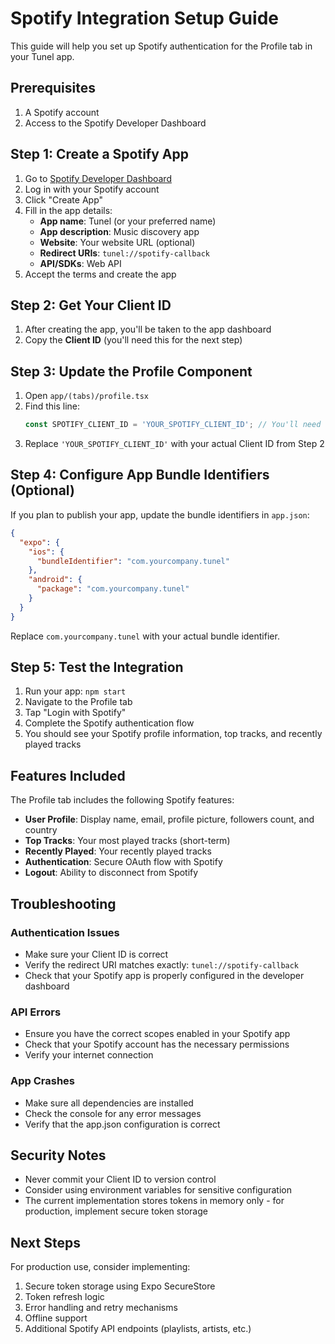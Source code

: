 # Spotify Integration Setup Guide

This guide will help you set up Spotify authentication for the Profile tab in your Tunel app.

## Prerequisites

1. A Spotify account
2. Access to the Spotify Developer Dashboard

## Step 1: Create a Spotify App

1. Go to [Spotify Developer Dashboard](https://developer.spotify.com/dashboard)
2. Log in with your Spotify account
3. Click "Create App"
4. Fill in the app details:
   - **App name**: Tunel (or your preferred name)
   - **App description**: Music discovery app
   - **Website**: Your website URL (optional)
   - **Redirect URIs**: `tunel://spotify-callback`
   - **API/SDKs**: Web API
5. Accept the terms and create the app

## Step 2: Get Your Client ID

1. After creating the app, you'll be taken to the app dashboard
2. Copy the **Client ID** (you'll need this for the next step)

## Step 3: Update the Profile Component

1. Open `app/(tabs)/profile.tsx`
2. Find this line:
   ```typescript
   const SPOTIFY_CLIENT_ID = 'YOUR_SPOTIFY_CLIENT_ID'; // You'll need to replace this
   ```
3. Replace `'YOUR_SPOTIFY_CLIENT_ID'` with your actual Client ID from Step 2

## Step 4: Configure App Bundle Identifiers (Optional)

If you plan to publish your app, update the bundle identifiers in `app.json`:

```json
{
  "expo": {
    "ios": {
      "bundleIdentifier": "com.yourcompany.tunel"
    },
    "android": {
      "package": "com.yourcompany.tunel"
    }
  }
}
```

Replace `com.yourcompany.tunel` with your actual bundle identifier.

## Step 5: Test the Integration

1. Run your app: `npm start`
2. Navigate to the Profile tab
3. Tap "Login with Spotify"
4. Complete the Spotify authentication flow
5. You should see your Spotify profile information, top tracks, and recently played tracks

## Features Included

The Profile tab includes the following Spotify features:

- **User Profile**: Display name, email, profile picture, followers count, and country
- **Top Tracks**: Your most played tracks (short-term)
- **Recently Played**: Your recently played tracks
- **Authentication**: Secure OAuth flow with Spotify
- **Logout**: Ability to disconnect from Spotify

## Troubleshooting

### Authentication Issues
- Make sure your Client ID is correct
- Verify the redirect URI matches exactly: `tunel://spotify-callback`
- Check that your Spotify app is properly configured in the developer dashboard

### API Errors
- Ensure you have the correct scopes enabled in your Spotify app
- Check that your Spotify account has the necessary permissions
- Verify your internet connection

### App Crashes
- Make sure all dependencies are installed
- Check the console for any error messages
- Verify that the app.json configuration is correct

## Security Notes

- Never commit your Client ID to version control
- Consider using environment variables for sensitive configuration
- The current implementation stores tokens in memory only - for production, implement secure token storage

## Next Steps

For production use, consider implementing:

1. Secure token storage using Expo SecureStore
2. Token refresh logic
3. Error handling and retry mechanisms
4. Offline support
5. Additional Spotify API endpoints (playlists, artists, etc.) 